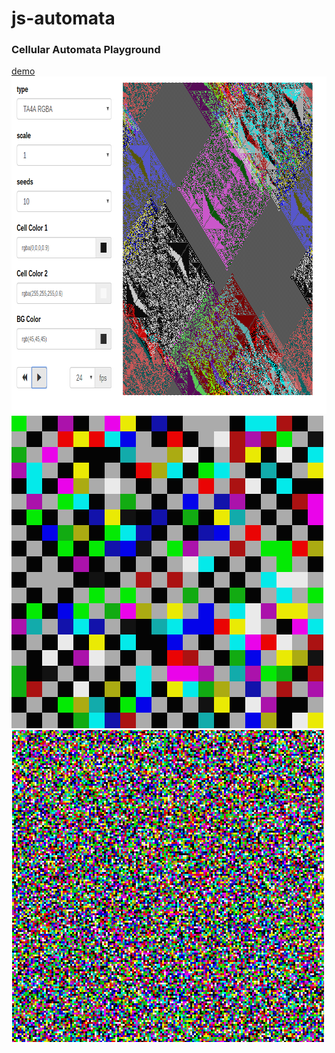 # js-automata
<h3>Cellular Automata Playground</h3>
<p><a href="http://rothpaintings.com/automata/">demo</a>
<img src="images/screenshot.png" width="831" height="540" alt="">
<img src="images/sample1.png" width="500" height="500" alt="">
<img src="images/sample2.png" width="500" height="500" alt="">
